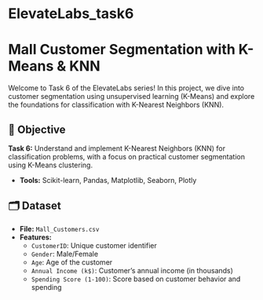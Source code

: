 # ElevateLabs_task6
# Mall Customer Segmentation with K-Means & KNN
Welcome to Task 6 of the ElevateLabs series! In this project, we dive into customer segmentation using unsupervised learning (K-Means) and explore the foundations for classification with K-Nearest Neighbors (KNN).

## 🎯 Objective
**Task 6:** Understand and implement K-Nearest Neighbors (KNN) for classification problems, with a focus on practical customer segmentation using K-Means clustering.
- **Tools:** Scikit-learn, Pandas, Matplotlib, Seaborn, Plotly

## 🗂️ Dataset
- **File:** `Mall_Customers.csv`
- **Features:**
  - `CustomerID`: Unique customer identifier
  - `Gender`: Male/Female
  - `Age`: Age of the customer
  - `Annual Income (k$)`: Customer’s annual income (in thousands)
  - `Spending Score (1-100)`: Score based on customer behavior and spending
